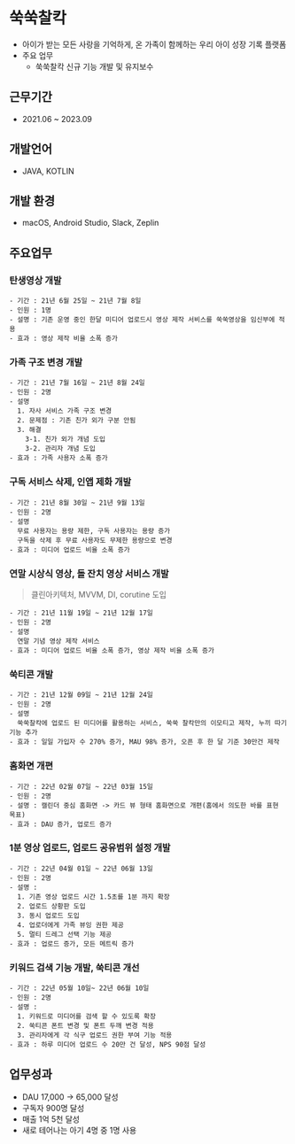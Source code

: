 # 쑥쑥찰칵
- 아이가 받는 모든 사랑을 기억하게, 온 가족이 함께하는 우리 아이 성장 기록 플랫폼
- 주요 업무
  - 쑥쑥찰칵 신규 기능 개발 및 유지보수

## 근무기간
- 2021.06 ~ 2023.09

## 개발언어
- JAVA, KOTLIN

## 개발 환경
- macOS, Android Studio, Slack, Zeplin

## 주요업무
  ### 탄생영상 개발
    - 기간 : 21년 6월 25일 ~ 21년 7월 8일
    - 인원 : 1명
    - 설명 : 기존 운영 중인 한달 미디어 업로드시 영상 제작 서비스를 쑥쑥영상을 임신부에 적용  
    - 효과 : 영상 제작 비율 소폭 증가

  ### 가족 구조 변경 개발
    - 기간 : 21년 7월 16일 ~ 21년 8월 24일
    - 인원 : 2명 
    - 설명 
      1. 자사 서비스 가족 구조 변경
      2. 문제점 : 기존 친가 외가 구분 안됨
      3. 해결
        3-1. 친가 외가 개념 도입
        3-2. 관리자 개념 도입
    - 효과 : 가족 사용자 소폭 증가
    
  ### 구독 서비스 삭제, 인앱 제화 개발
    - 기간 : 21년 8월 30일 ~ 21년 9월 13일
    - 인원 : 2명 
    - 설명 
      무료 사용자는 용량 제한, 구독 사용자는 용량 증가
      구독을 삭제 후 무료 사용자도 무제한 용량으로 변경
    - 효과 : 미디어 업로드 비율 소폭 증가

  ### 연말 시상식 영상, 돌 잔치 영상 서비스 개발
  > 클린아키텍처, MVVM, DI, corutine 도입

    - 기간 : 21년 11월 19일 ~ 21년 12월 17일
    - 인원 : 2명 
    - 설명 
      연말 기념 영상 제작 서비스
    - 효과 : 미디어 업로드 비율 소폭 증가, 영상 제작 비율 소폭 증가

  ### 쑥티콘 개발
    - 기간 : 21년 12월 09일 ~ 21년 12월 24일
    - 인원 : 2명 
    - 설명 
      쑥쑥찰칵에 업로드 된 미디어를 활용하는 서비스, 쑥쑥 찰칵만의 이모티고 제작, 누끼 따기 기능 추가
    - 효과 : 일일 가입자 수 270% 증가, MAU 98% 증가, 오픈 후 한 달 기준 30만건 제작
    
  ### 홈화면 개편
    - 기간 : 22년 02월 07일 ~ 22년 03월 15일
    - 인원 : 2명 
    - 설명 : 캘린더 중심 홈화면 -> 카드 뷰 형태 홈화면으로 개편(홈에서 의도한 바를 표현 목표)
    - 효과 : DAU 증가, 업로드 증가

  ### 1분 영상 업로드, 업로드 공유범위 설정 개발
    - 기간 : 22년 04월 01일 ~ 22년 06월 13일
    - 인원 : 2명 
    - 설명 : 
      1. 기존 영상 업로드 시간 1.5초를 1분 까지 확장
      2. 업로드 상황판 도입
      3. 동시 업로드 도입
      4. 업로더에게 가족 뷰잉 권한 제공
      5. 멀티 드레그 선택 기능 제공
    - 효과 : 업로드 증가, 모든 메트릭 증가
    
  ### 키워드 검색 기능 개발, 쑥티콘 개선
    - 기간 : 22년 05월 10일~ 22년 06월 10일
    - 인원 : 2명 
    - 설명 : 
      1. 키워드로 미디어를 검색 할 수 있도록 확장
      2. 쑥티콘 폰트 변경 및 폰트 두깨 변경 적용
      3. 관리자에게 각 식구 업로드 권한 부여 기능 적용
    - 효과 : 하루 미디어 업로드 수 20만 건 달성, NPS 90점 달성
    
## 업무성과
 - DAU 17,000 -> 65,000 달성
 - 구독자 900명 달성
 - 매출 1억 5천 달성
 - 새로 테어나는 아기 4명 중 1명 사용
